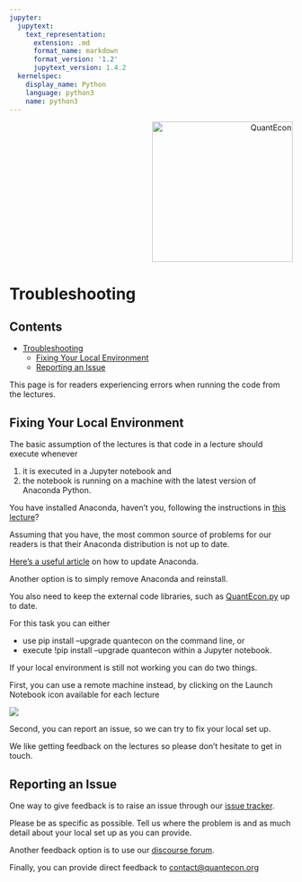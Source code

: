 ```yaml
---
jupyter:
  jupytext:
    text_representation:
      extension: .md
      format_name: markdown
      format_version: '1.2'
      jupytext_version: 1.4.2
  kernelspec:
    display_name: Python
    language: python3
    name: python3
---
```



<a id='troubleshooting'></a>
<div id="qe-notebook-header" align="right" style="text-align:right;">
        <a href="https://quantecon.org/" title="quantecon.org">
                <img style="width:250px;display:inline;" width="250px" src="https://assets.quantecon.org/img/qe-menubar-logo.svg" alt="QuantEcon">
        </a>
</div>


# Troubleshooting


## Contents

- [Troubleshooting](#Troubleshooting)  
  - [Fixing Your Local Environment](#Fixing-Your-Local-Environment)  
  - [Reporting an Issue](#Reporting-an-Issue)  


This page is for readers experiencing errors when running the code from the lectures.

<!-- #region -->
## Fixing Your Local Environment

The basic assumption of the lectures is that code in a lecture should execute whenever

1. it is executed in a Jupyter notebook and  
1. the notebook is running on a machine with the latest version of Anaconda Python.  


You have installed Anaconda, haven’t you, following the instructions in [this lecture](https://python-programming.quantecon.org/getting_started.html)?

Assuming that you have, the most common source of problems for our readers is that their Anaconda distribution is not up to date.

[Here’s a useful article](https://www.anaconda.com/keeping-anaconda-date/)
on how to update Anaconda.

Another option is to simply remove Anaconda and reinstall.

You also need to keep the external code libraries, such as [QuantEcon.py](https://quantecon.org/quantecon-py) up to date.

For this task you can either

- use pip install –upgrade quantecon on the command line, or  
- execute !pip install –upgrade quantecon within a Jupyter notebook.  


If your local environment is still not working you can do two things.

First, you can use a remote machine instead, by clicking on the Launch Notebook icon available for each lecture

<img src="https://s3-ap-southeast-2.amazonaws.com/python-programming.quantecon.org/_static/lecture_specific/troubleshooting/launch.png" style="">

Second, you can report an issue, so we can try to fix your local set up.

We like getting feedback on the lectures so please don’t hesitate to get in
touch.
<!-- #endregion -->

## Reporting an Issue

One way to give feedback is to raise an issue through our [issue tracker](https://github.com/QuantEcon/lecture-python/issues).

Please be as specific as possible.  Tell us where the problem is and as much
detail about your local set up as you can provide.

Another feedback option is to use our [discourse forum](https://discourse.quantecon.org/).

Finally, you can provide direct feedback to [contact@quantecon.org](mailto:contact@quantecon.org)
